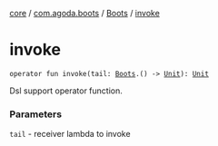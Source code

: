 [core](../../index.md) / [com.agoda.boots](../index.md) / [Boots](index.md) / [invoke](./invoke.md)

# invoke

`operator fun invoke(tail: `[`Boots`](index.md)`.() -> `[`Unit`](https://kotlinlang.org/api/latest/jvm/stdlib/kotlin/-unit/index.html)`): `[`Unit`](https://kotlinlang.org/api/latest/jvm/stdlib/kotlin/-unit/index.html)

Dsl support operator function.

### Parameters

`tail` - receiver lambda to invoke